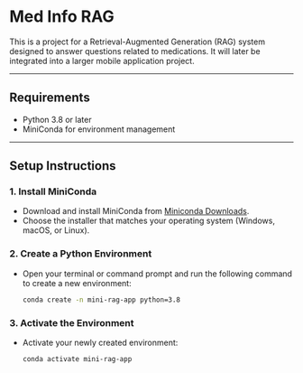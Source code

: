 # **Med Info RAG**

This is a project for a Retrieval-Augmented Generation (RAG) system designed to answer questions related to medications. It will later be integrated into a larger mobile application project.

---

## **Requirements**

* Python 3.8 or later
* MiniConda for environment management

---

## **Setup Instructions**

### **1. Install MiniConda**

* Download and install MiniConda from [Miniconda Downloads](https://docs.anaconda.com/miniconda/install/).
* Choose the installer that matches your operating system (Windows, macOS, or Linux).

### **2. Create a Python Environment**

* Open your terminal or command prompt and run the following command to create a new environment:

  ```bash
  conda create -n mini-rag-app python=3.8
  ```

### **3. Activate the Environment**

* Activate your newly created environment:

  ```bash
  conda activate mini-rag-app
  ```
